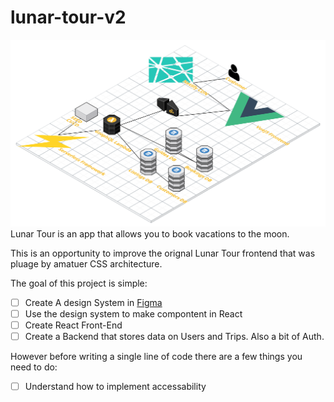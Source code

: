 # lunar-tour-v2

![infra](lunar_tour.png)
Lunar Tour is an app that allows you to book vacations to the moon.

This is an opportunity to improve the orignal Lunar Tour frontend that was pluage by amatuer CSS architecture. 

The goal of this project is simple:

- [ ] Create A design System in [Figma](https://www.figma.com/file/WkRlpYw5RsHoWYvN8KrZUNag/Lunar-Tour-App)
- [ ] Use the design system to make compontent in React
- [ ] Create React Front-End
- [ ] Create a Backend that stores data on Users and Trips. Also a bit of Auth. 

However before writing a single line of code there are a few things you need to do:

- [ ] Understand how to implement accessability
